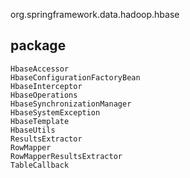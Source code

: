 org.springframework.data.hadoop.hbase

## package
```
HbaseAccessor
HbaseConfigurationFactoryBean
HbaseInterceptor
HbaseOperations
HbaseSynchronizationManager
HbaseSystemException
HbaseTemplate
HbaseUtils
ResultsExtractor
RowMapper
RowMapperResultsExtractor
TableCallback
```
